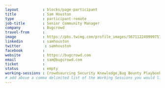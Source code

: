 ```yaml
---
layout           : blocks/page-participant
title            : Sam Houston
type             : participant-remote
job-title        : Senior Community Manager
company          : Bugcrowd
travel-from      :
image            : https://pbs.twimg.com/profile_images/567112249999757313/AmlTsp30_400x400.jpeg
linkedin         : samhouston
twitter           : samhouston
facebook         :
website          : https://bugcrowd.com
email            : sam@bugcrowd.com
ticket           :
status           : empty
working-sessions : Crowdsourcing Security Knowledge,Bug Bounty Playbook,OWASP Bug Bounty,What Should be Added to the Top 10,Data behind Owasp Top 10 2017,Lessons learned from public bug bounties programmes,Internal Bug Bounties Programmes
# add above a comma delimited list of the Working Sessions you would like to attend (use the session's title)
---
```


<!-- put more details about participant here -->
